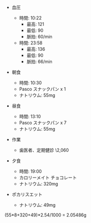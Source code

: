 - 血圧
  - 時間: 10:22
    - 最高: 121
    - 最低: 90
    - 脈拍: 60/min
  - 時間: 23:58
    - 最高: 136
    - 最低: 90
    - 脈拍: 66/min

- 朝食
  - 時間: 10:30
  - Pasco スナックパン x 1
  - ナトリウム: 55mg

- 昼食
  - 時間: 13:10
  - Pasco スナックパン x 7
  - ナトリウム: 55mg

- 作業
  - 歯医者、定期健診 \2,060

- 夕食
  - 時間: 19:00
  - カロリーメイト チョコレート
  - ナトリウム: 320mg

- ポカリスエット
  - ナトリウム: 49mg

(55*8+320+49)*2.54/1000 = 2.05486g
